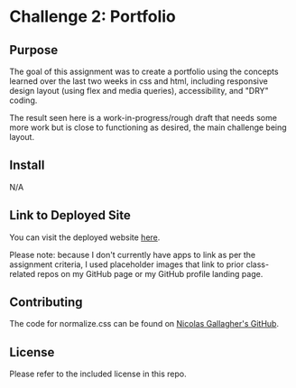 # Challenge 2: Portfolio

## Purpose
The goal of this assignment was to create a portfolio using the concepts learned over the last two weeks in css and html, including responsive design layout (using flex and media queries), accessibility, and "DRY" coding.

The result seen here is a work-in-progress/rough draft that needs some more work but is close to functioning as desired, the main challenge being layout. 

## Install
N/A

## Link to Deployed Site
You can visit the deployed website [here](url).

Please note: because I don't currently have apps to link as per the assignment criteria, I used placeholder images that link to prior class-related repos on my GitHub page or my GitHub profile landing page. 

## Contributing
The code for normalize.css can be found on [Nicolas Gallagher's GitHub](github.com/necolas/normalize.css).

## License
Please refer to the included license in this repo.
